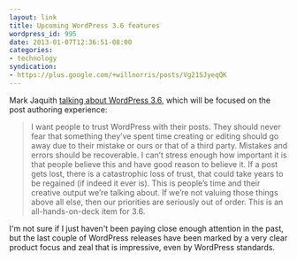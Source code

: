 ```yaml
---
layout: link
title: Upcoming WordPress 3.6 features
wordpress_id: 995
date: 2013-01-07T12:36:51-08:00
categories:
- technology
syndication:
- https://plus.google.com/+willnorris/posts/Vg21SJyeqQK
---
```

Mark Jaquith [talking about WordPress 3.6][], which will be focused on the post authoring experience:

> I want people to trust WordPress with their posts. They should never fear that something they’ve spent time creating
> or editing should go away due to their mistake or ours or that of a third party. Mistakes and errors should be
> recoverable. I can’t stress enough how important it is that people believe this and have good reason to believe it. If
> a post gets lost, there is a catastrophic loss of trust, that could take years to be regained (if indeed it ever is).
> This is people’s time and their creative output we’re talking about. If we’re not valuing those things above all else,
> then our priorities are seriously out of order. This is an all-hands-on-deck item for 3.6.

I'm not sure if I just haven't been paying close enough attention in the past, but the last couple of WordPress releases
have been marked by a very clear product focus and zeal that is impressive, even by WordPress standards.

[talking about WordPress 3.6]: http://make.wordpress.org/core/2013/01/07/wordpress-3-6-autosave-and-post-locking/
